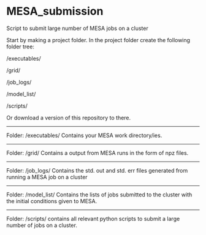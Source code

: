 # MESA_submission
Script to submit large number of MESA jobs on a cluster


Start by making a project folder.
In the project folder create the following folder tree:

/executables/

/grid/

/job_logs/

/model_list/

/scripts/

Or download a version of this repository to there.

--------------------
Folder: /executables/
Contains your MESA work directory/ies.

--------------------
Folder: /grid/
Contains a output from MESA runs in the form of npz files.

--------------------
Folder: /job_logs/
Contains the std. out and std. err files generated from running a MESA job on a cluster

--------------------
Folder: /model_list/
Contains the lists of jobs submitted to the cluster with the initial conditions given to MESA.

--------------------
Folder: /scripts/
contains all relevant python scripts to submit a large number of jobs on a cluster.
